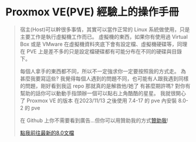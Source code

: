 # Proxmox VE(PVE) 經驗上的操作手冊

> 宿主(Host)可以幹很多事情，其實可以當作正常的 Linux 系統做使用，只是主要工作是執行虛擬機工作而已。
> 虛擬機的東西，如果你有使用過 Virtual Box 或是 VMware 在虛擬機資料夾底下會有設定檔、虛擬機硬碟等，同理在 PVE 上是差不多的只是設定檔硬碟都有可能分布在不同的硬碟與目錄下。
>
> 每個人拿手的東西都不同，所以不一定強求你一定要按照我的方式走。
> 為甚麼我要寫這些?
> 我覺得每個人遇到的問題不同，也可能有人跟我遇到同樣的問題，剛好看到我這 repo 那就真的是解救他/她了
> 有甚麼期許嗎?
> 對你有幫助的話你可以動動手指頭辦一個可以點右上角酷酷的星星。 我就很開心了
> Proxmox VE 的版本
> 在2023/11/13 之後使用 7.4-17 的 pve 內安裝 8.0-2 的 pve
>
> 在 Github 上你不需要看到廣告...但你可以用贊助我的方式[贊助我](https://ko-fi.com/yomisana)!
> 
> [點我前往最新的8.0文檔](./docs/8.0-2/0-安裝PVE.md)
